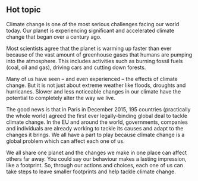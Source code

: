 ## Hot topic

Climate change is one of the most serious challenges facing our world today. Our planet is experiencing significant and accelerated climate change that began over a century ago.

Most scientists agree that the planet is warming up faster than ever because of the vast amount of greenhouse gases that humans are pumping into the atmosphere. This includes activities such as burning fossil fuels (coal, oil and gas), driving cars and cutting down forests.

Many of us have seen – and even experienced – the effects of climate change. But it is not just about extreme weather like floods, droughts and hurricanes. Slower and less noticeable changes in our climate have the potential to completely alter the way we live.

The good news is that in Paris in December 2015, 195 countries (practically the whole world) agreed the first ever legally-binding global deal to tackle climate change. In the EU and around the world, governments, companies and individuals are already working to tackle its causes and adapt to the changes it brings. We all have a part to play because climate change is a global problem which can affect each one of us.

We all share one planet and the changes we make in one place can affect others far away. You could say our behaviour makes a lasting impression, like a footprint. So, through our actions and choices, each one of us can take steps to leave smaller footprints and help tackle climate change.